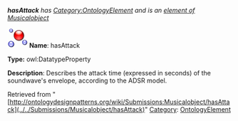 ___hasAttack__ has [Category:OntologyElement](../../Category/OntologyElement "Category:OntologyElement") and is an [element of](../../Property/ElementOf "Property:ElementOf") [Musicalobject](../../Submissions/Musicalobject "Submissions:Musicalobject")_


  




[![DatatypeProperty](../../images/thumb/a/a5/DatatypeProperty.gif/45px-DatatypeProperty.gif)](../../Image/DatatypeProperty.gif "DatatypeProperty")
__Name__: hasAttack 


__Type:__ owl:DatatypeProperty 


__Description__: Describes the attack time (expressed in seconds) of the soundwave's envelope, according to the ADSR model. 





Retrieved from "[http://ontologydesignpatterns.org/wiki/Submissions:Musicalobject/hasAttack](../../Submissions/Musicalobject/hasAttack)"
 [Category](http://ontologydesignpatterns.org/wiki/Special:Categories "Special:Categories"): [OntologyElement](../../Category/OntologyElement "Category:OntologyElement")